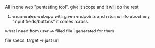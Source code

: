All in one web "pentesting tool". give it scope and it will do the rest

1. enumerates webapp with given endpoints and returns info about any "input fields/buttons"
  it comes across


what i need from user
  -> filled file i generated for them

file specs:
  target -> just url
